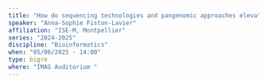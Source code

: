 ```yaml
---
title: "How do sequencing technologies and pangenomic approaches elevate transposable elements from 'junk DNA' to evolutionary players?"
speaker: "Anna-Sophie Fiston-Lavier"
affiliation: "ISE-M, Montpellier"
series: "2024-2025"
discipline: "Bioinformatics"
when: "05/06/2025 - 14:00"
type: bigre
where: "IMAG Auditorium "
---
```


